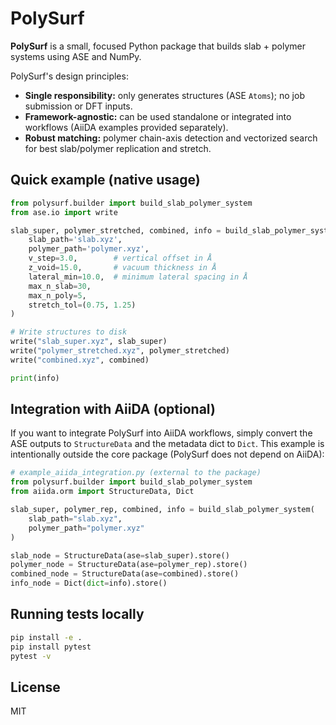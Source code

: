 # PolySurf

**PolySurf** is a small, focused Python package that builds slab + polymer systems using ASE and NumPy.

PolySurf's design principles:
- **Single responsibility:** only generates structures (ASE `Atoms`); no job submission or DFT inputs.
- **Framework-agnostic:** can be used standalone or integrated into workflows (AiiDA examples provided separately).
- **Robust matching:** polymer chain-axis detection and vectorized search for best slab/polymer replication and stretch.

## Quick example (native usage)

```python
from polysurf.builder import build_slab_polymer_system
from ase.io import write

slab_super, polymer_stretched, combined, info = build_slab_polymer_system(
    slab_path='slab.xyz',
    polymer_path='polymer.xyz',
    v_step=3.0,        # vertical offset in Å
    z_void=15.0,       # vacuum thickness in Å
    lateral_min=10.0,  # minimum lateral spacing in Å
    max_n_slab=30,
    max_n_poly=5,
    stretch_tol=(0.75, 1.25)
)

# Write structures to disk
write("slab_super.xyz", slab_super)
write("polymer_stretched.xyz", polymer_stretched)
write("combined.xyz", combined)

print(info)
```

## Integration with AiiDA (optional)

If you want to integrate PolySurf into AiiDA workflows, simply convert the ASE outputs to `StructureData` and the metadata dict to `Dict`. This example is intentionally outside the core package (PolySurf does not depend on AiiDA):

```python
# example_aiida_integration.py (external to the package)
from polysurf.builder import build_slab_polymer_system
from aiida.orm import StructureData, Dict

slab_super, polymer_rep, combined, info = build_slab_polymer_system(
    slab_path="slab.xyz",
    polymer_path="polymer.xyz"
)

slab_node = StructureData(ase=slab_super).store()
polymer_node = StructureData(ase=polymer_rep).store()
combined_node = StructureData(ase=combined).store()
info_node = Dict(dict=info).store()
```

## Running tests locally

```bash
pip install -e .
pip install pytest
pytest -v
```

## License

MIT
